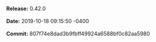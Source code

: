 **Release:** 
0.42.0
<br><br>**Date:** 
2019-10-18 09:15:50 -0400
<br><br>**Commit:** 
807f74e8dad3b9fbff49924a6588bf0c82aa5980
